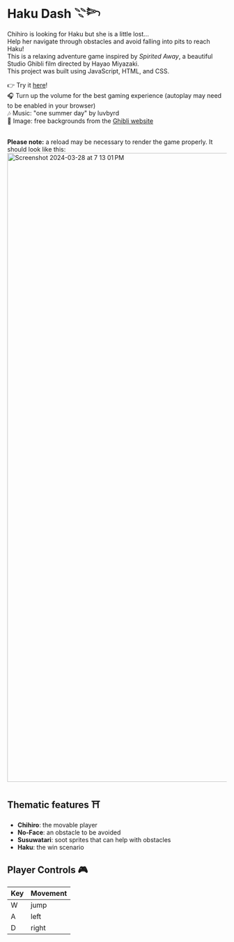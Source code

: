 # Haku Dash 𓇢𓆸
Chihiro is looking for Haku but she is a little lost... <br>
Help her navigate through obstacles and avoid falling into pits to reach Haku! <br>
This is a relaxing adventure game inspired by *Spirited Away*, a beautiful Studio Ghibli film directed by Hayao Miyazaki. <br>
This project was built using JavaScript, HTML, and CSS.
<br>

👉 Try it [here](https://haku-dash.vercel.app)!<br>
🎧 Turn up the volume for the best gaming experience (autoplay may need to be enabled in your browser) <br>
🎶 Music: "one summer day" by luvbyrd <br>
📸 Image: free backgrounds from the [Ghibli website](https://www.ghibli.jp/info/013251/) <br><br>

**Please note:** a reload may be necessary to render the game properly. It should look like this: 
<img width="1440" alt="Screenshot 2024-03-28 at 7 13 01 PM" src="https://github.com/ashwu11/haku-dash/assets/134242218/ba588d0b-1b5e-4c8c-a428-d95765292862">

## Thematic features ⛩️
- **Chihiro**: the movable player
- **No-Face**: an obstacle to be avoided
- **Susuwatari**: soot sprites that can help with obstacles <br>
- **Haku**: the win scenario

## Player Controls 🎮
| Key | Movement |
| --- | -------- |
|  W  |   jump   |
|  A  |   left   |
|  D  |   right  |
